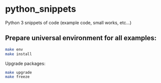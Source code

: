 python_snippets
===============

Python 3 snippets of code (example code, small works, etc...)

## Prepare universal environment for all examples:
```bash
make env
make install
```

Upgrade packages:
```bash
make upgrade
make freeze
```
